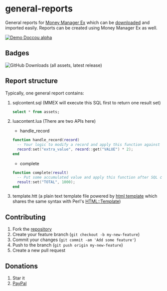 general-reports
===============

General reports for [Money Manager Ex](https://github.com/moneymanagerex/moneymanagerex) which can be [downloaded](https://github.com/moneymanagerex/general-reports/releases/latest) and imported easily.
Reports can be created using Money Manager Ex as well.

[![Demo Doccou alpha](https://j.gifs.com/3QPAjR.gif)](https://youtu.be/1FDAhWueHm8)

Badges
----------------

<img alt="GitHub Downloads (all assets, latest release)" src="https://img.shields.io/github/downloads-pre/moneymanagerex/general-reports/latest/total">

Report structure
----------------

Typically, one general report contains:

1. sqlcontent.sql (MMEX will execute this SQL first to return one result set)

   ~~~sql
   select * from assets;
   ~~~

2. luacontent.lua (There are two APIs here)
   * handle_record

   ~~~lua
   function handle_record(record)
     -- Your logic to modify a record and apply this function against every record from SQL.
     record:set("extra_value", record::get("VALUE") * 2);
   end
   ~~~

   * complete

   ~~~lua
   function complete(result)
     -- Put some accumulated value and apply this function after SQL completes.
     result:set("TOTAL", 1000);
   end
   ~~~

3. template.htt (a plain text template file powered by [html template](https://github.com/moneymanagerex/html-template) which shares the same syntax with Perl's [HTML::Template](http://search.cpan.org/~wonko/HTML-Template-2.95/lib/HTML/Template.pm))

Contributing
------------

1. Fork the [repository](http://github.com/moneymanagerex/general-reports)
2. Create your feature branch (`git checkout -b my-new-feature`)
3. Commit your changes (`git commit -am 'Add some feature'`)
4. Push to the branch (`git push origin my-new-feature`)
5. Create a new pull request

Donations
---------

1. Star it
3. [PayPal](https://www.paypal.com/cgi-bin/webscr?cmd=_donations&business=moneymanagerex%40gmail%2ecom&lc=US&item_name=MoneyManagerEx&no_note=0&currency_code=USD&bn=PP%2dDonationsBF%3abtn_donateCC_LG%2egif%3aNonHostedGuest)
